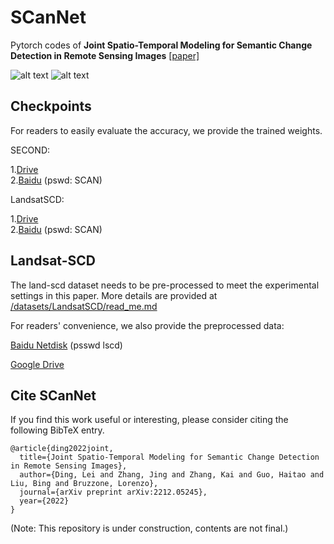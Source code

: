 # SCanNet
Pytorch codes of **Joint Spatio-Temporal Modeling for Semantic Change Detection in Remote Sensing Images** [[paper]](https://ieeexplore.ieee.org/document/10443352)


![alt text](https://github.com/ggsDing/SCanNet/blob/main/SCanNet.png)
![alt text](https://github.com/ggsDing/SCanNet/blob/main/L_psd_sc.png)

## Checkpoints

For readers to easily evaluate the accuracy, we provide the trained weights.

SECOND:  

1.[Drive](https://drive.google.com/file/d/1KfA_s3UVqK645WVYPdQ8aIlQkpnuPaPY/view?usp=sharing)  
2.[Baidu](https://pan.baidu.com/s/1zL3H1IlTXB9QnHDxY8sRpg?pwd=SCAN) (pswd: SCAN)

LandsatSCD:  

1.[Drive](https://drive.google.com/file/d/1lCWNUyZyMH7gYTwnhcs4-4oOuveKbJCI/view?usp=drive_link)  
2.[Baidu](https://pan.baidu.com/s/1qih4E1g1c3nbbJ3gFaSlYA?pwd=SCAN) (pswd: SCAN)


## Landsat-SCD

The land-scd dataset needs to be pre-processed to meet the experimental settings in this paper.
More details are provided at [/datasets/LandsatSCD/read_me.md](https://github.com/ggsDing/SCanNet/tree/main/datasets/LandsatSCD)

For readers' convenience, we also provide the preprocessed data:

[Baidu Netdisk](https://pan.baidu.com/s/1ynizp4WST6EeBo6pxo6Kog?pwd=lscd) (psswd lscd)

[Google Drive](https://drive.google.com/file/d/11CkLhakNtfaBH78SGTHxcXKNsBM524H5/view?usp=sharing)

## Cite SCanNet

If you find this work useful or interesting, please consider citing the following BibTeX entry.

```
@article{ding2022joint,
  title={Joint Spatio-Temporal Modeling for Semantic Change Detection in Remote Sensing Images},
  author={Ding, Lei and Zhang, Jing and Zhang, Kai and Guo, Haitao and Liu, Bing and Bruzzone, Lorenzo},
  journal={arXiv preprint arXiv:2212.05245},
  year={2022}
}
```

(Note: This repository is under construction, contents are not final.)
